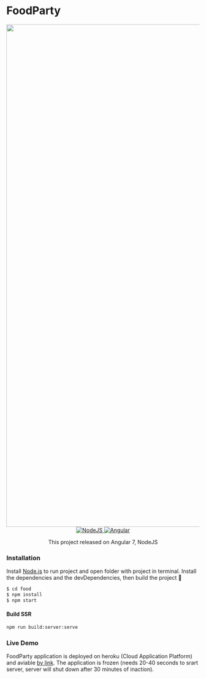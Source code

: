 # FoodParty

<div align="center">
  <a href="http://burusha-angular.herokuapp.com/">
    <img width="1312" alt="Food party" src="https://user-images.githubusercontent.com/28712079/61175959-c6418f80-a5c0-11e9-9db4-b91a79f97500.png">
  </a>
  <br />
  <a href="https://nodejs.org">
    <img src="https://user-images.githubusercontent.com/28712079/33223427-503c6844-d170-11e7-9b5f-c8fa114698d0.png" alt="NodeJS" />
  </a>
  <a href="http://sass-lang.com/">
    <img src="https://user-images.githubusercontent.com/28712079/61175997-4ff15d00-a5c1-11e9-8fc4-3def76f8bb5f.png" alt="Angular" />
  </a>
  </a>
  <p>This project released on Angular 7, NodeJS</p>
</div>

### Installation

Install [Node.js](https://nodejs.org/) to run project and open folder with project in terminal. Install the dependencies and the devDependencies, then build the project :rocket:
```sh
$ cd food
$ npm install
$ npm start
```

#### Build SSR
```sh
npm run build:server:serve
```

### Live Demo
FoodParty application is deployed on heroku (Cloud Application Platform) and aviable [by link](http://burusha-angular.herokuapp.com/). The application is frozen (needs 20-40 seconds to srart server, server will shut down after 30 minutes of inaction).
